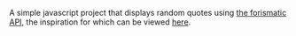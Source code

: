A simple javascript project that displays random quotes using [the forismatic API](http://forismatic.com/en/api/), the inspiration for which can be viewed [here](http://www.freecodecamp.com/challenges/zipline-build-a-random-quote-machine).